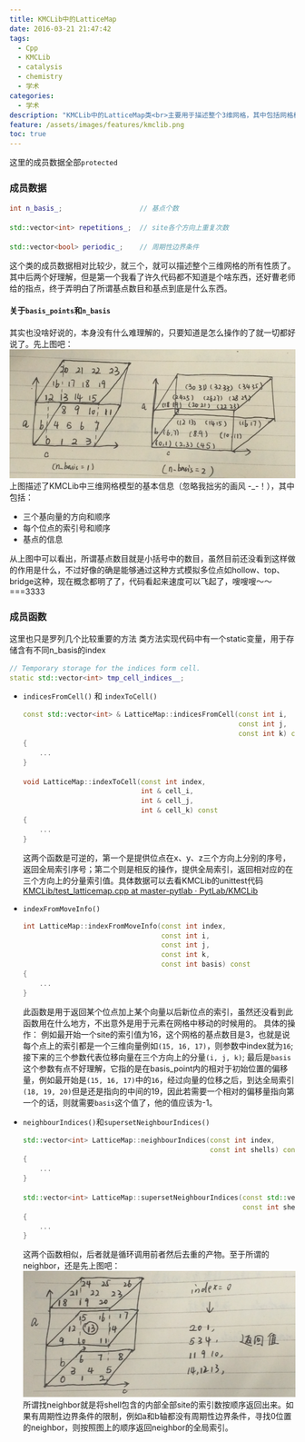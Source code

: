 ```yaml
---
title: KMCLib中的LatticeMap
date: 2016-03-21 21:47:42
tags:
  - Cpp
  - KMCLib
  - catalysis
  - chemistry
  - 学术
categories: 
  - 学术
description: "KMCLib中的LatticeMap类<br>主要用于描述整个3维网格，其中包括网格格点的各种操作，如移动，寻找NN等等"
feature: /assets/images/features/kmclib.png
toc: true
---
```

这里的成员数据全部`protected`
### 成员数据
``` Cpp
int n_basis_;                   // 基点个数

std::vector<int> repetitions_;  // site各个方向上重复次数

std::vector<bool> periodic_;    // 周期性边界条件
```
这个类的成员数据相对比较少，就三个，就可以描述整个三维网格的所有性质了。
其中后两个好理解，但是第一个我看了许久代码都不知道是个啥东西，还好曹老师给的指点，终于弄明白了所谓基点数目和基点到底是什么东西。
<!-- more -->
#### 关于`basis_points`和`n_basis`
其实也没啥好说的，本身没有什么难理解的，只要知道是怎么操作的了就一切都好说了。先上图吧：
![](assets/images/blog_img/2016-03-21-KMCLib中的LatticeMap/lattice_indices.png)
上图描述了KMCLib中三维网格模型的基本信息（忽略我拙劣的画风 -\_-！），其中包括：
- 三个基向量的方向和顺序
- 每个位点的索引号和顺序
- 基点的信息


从上图中可以看出，所谓基点数目就是小括号中的数目，虽然目前还没看到这样做的作用是什么，不过好像的确是能够通过这种方式模拟多位点如hollow、top、bridge这种，现在概念都明了了，代码看起来速度可以飞起了，嗖嗖嗖～～===3333

### 成员函数
这里也只是罗列几个比较重要的方法
类方法实现代码中有一个static变量，用于存储含有不同n_basis的index
``` Cpp
// Temporary storage for the indices form cell.
static std::vector<int> tmp_cell_indices__;
```

- `indicesFromCell()` 和 `indexToCell()`
    ``` Cpp
    const std::vector<int> & LatticeMap::indicesFromCell(const int i,
                                                         const int j,
                                                         const int k) const
    { 
        ... 
    }

    void LatticeMap::indexToCell(const int index,
                                 int & cell_i,
                                 int & cell_j,
                                 int & cell_k) const
    { 
        ... 
    }
    ```

    这两个函数是可逆的，第一个是提供位点在x、y、z三个方向上分别的序号，返回全局索引序号；第二个则是相反的操作，提供全局索引，返回相对应的在三个方向上的分量索引值。具体数据可以去看KMCLib的unittest代码 [<span class="fa fa-github"></span> KMCLib/test_latticemap.cpp at master-pytlab · PytLab/KMCLib](https://github.com/PytLab/KMCLib/blob/master-pytlab/c%2B%2B/unittest/test_latticemap.cpp)

- `indexFromMoveInfo()`
    ``` Cpp
    int LatticeMap::indexFromMoveInfo(const int index,
                                      const int i,
                                      const int j,
                                      const int k,
                                      const int basis) const
    { 
        ... 
    }
    ```

    此函数是用于返回某个位点加上某个向量以后新位点的索引，虽然还没看到此函数用在什么地方，不出意外是用于元素在网格中移动的时候用的。
    具体的操作：
    例如最开始一个site的索引值为16，这个网格的基点数目是3，也就是说每个点上的索引都是一个三维向量例如`(15, 16, 17)`，则参数中index就为`16`;
    接下来的三个参数代表位移向量在三个方向上的分量`(i, j, k)`;
    最后是`basis`这个参数有点不好理解，它指的是在basis_point内的相对于初始位置的偏移量，例如最开始是`(15, 16, 17)`中的`16`，经过向量的位移之后，到达全局索引`(18, 19, 20)`但是还是指向的中间的19，因此若需要一个相对的偏移量指向第一个的话，则就需要`basis`这个值了，他的值应该为-1。

- `neighbourIndices()`和`supersetNeighbourIndices()`

    ``` Cpp
    std::vector<int> LatticeMap::neighbourIndices(const int index,
                                                  const int shells) const
    { 
        ... 
    }

    std::vector<int> LatticeMap::supersetNeighbourIndices(const std::vector<int> & indices,
                                                          const int shells) const
    { 
        ... 
    }
    ```
    这两个函数相似，后者就是循环调用前者然后去重的产物。至于所谓的neighbor，还是先上图吧：
    ![](assets/images/blog_img/2016-03-21-KMCLib中的LatticeMap/neighbors.png)
    所谓找neighbor就是将shell包含的内部全部site的索引数按顺序返回出来。如果有周期性边界条件的限制，例如a和b轴都没有周期性边界条件，寻找0位置的neighbor，则按照图上的顺序返回neighbor的全局索引。
